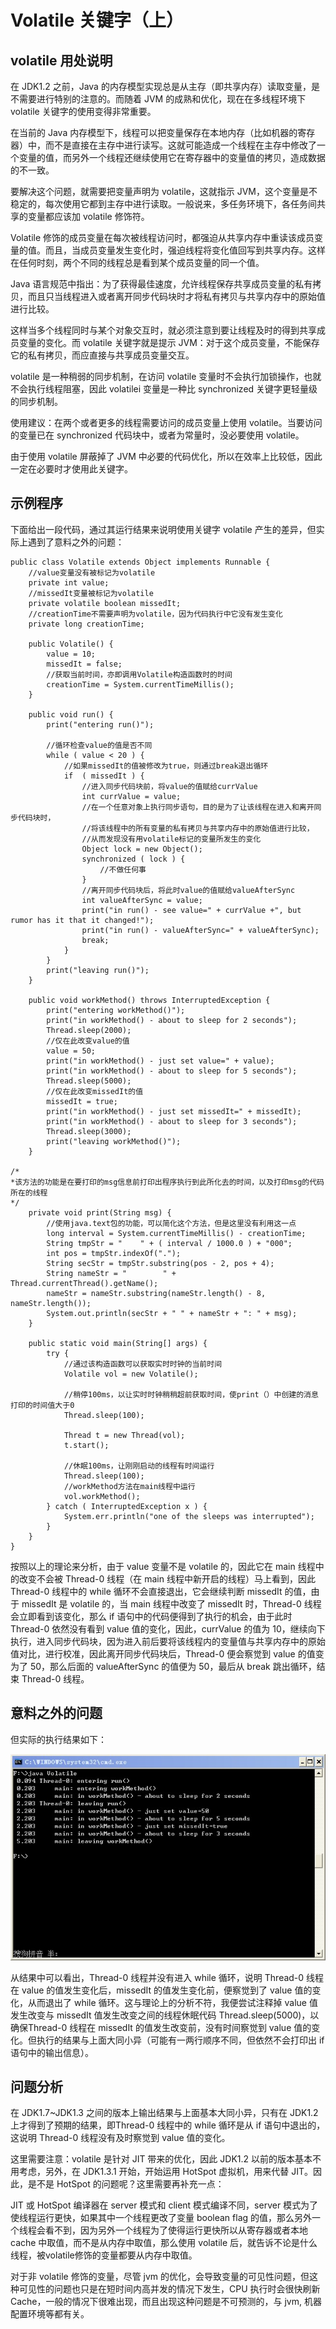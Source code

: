 # Volatile 关键字（上）

## volatile 用处说明

在 JDK1.2 之前，Java 的内存模型实现总是从主存（即共享内存）读取变量，是不需要进行特别的注意的。而随着 JVM 的成熟和优化，现在在多线程环境下 volatile 关键字的使用变得非常重要。


在当前的 Java 内存模型下，线程可以把变量保存在本地内存（比如机器的寄存器）中，而不是直接在主存中进行读写。这就可能造成一个线程在主存中修改了一个变量的值，而另外一个线程还继续使用它在寄存器中的变量值的拷贝，造成数据的不一致。

要解决这个问题，就需要把变量声明为 volatile，这就指示 JVM，这个变量是不稳定的，每次使用它都到主存中进行读取。一般说来，多任务环境下，各任务间共享的变量都应该加 volatile 修饰符。

Volatile 修饰的成员变量在每次被线程访问时，都强迫从共享内存中重读该成员变量的值。而且，当成员变量发生变化时，强迫线程将变化值回写到共享内存。这样在任何时刻，两个不同的线程总是看到某个成员变量的同一个值。

Java 语言规范中指出：为了获得最佳速度，允许线程保存共享成员变量的私有拷贝，而且只当线程进入或者离开同步代码块时才将私有拷贝与共享内存中的原始值进行比较。

这样当多个线程同时与某个对象交互时，就必须注意到要让线程及时的得到共享成员变量的变化。而 volatile 关键字就是提示 JVM：对于这个成员变量，不能保存它的私有拷贝，而应直接与共享成员变量交互。

volatile 是一种稍弱的同步机制，在访问 volatile 变量时不会执行加锁操作，也就不会执行线程阻塞，因此 volatilei 变量是一种比 synchronized 关键字更轻量级的同步机制。

使用建议：在两个或者更多的线程需要访问的成员变量上使用 volatile。当要访问的变量已在 synchronized 代码块中，或者为常量时，没必要使用 volatile。

由于使用 volatile 屏蔽掉了 JVM 中必要的代码优化，所以在效率上比较低，因此一定在必要时才使用此关键字。

## 示例程序

下面给出一段代码，通过其运行结果来说明使用关键字 volatile 产生的差异，但实际上遇到了意料之外的问题：

```
public class Volatile extends Object implements Runnable {  
    //value变量没有被标记为volatile  
    private int value;    
    //missedIt变量被标记为volatile  
    private volatile boolean missedIt;  
    //creationTime不需要声明为volatile，因为代码执行中它没有发生变化  
    private long creationTime;   
  
    public Volatile() {  
        value = 10;  
        missedIt = false;  
        //获取当前时间，亦即调用Volatile构造函数时的时间  
        creationTime = System.currentTimeMillis();  
    }  
  
    public void run() {  
        print("entering run()");  
  
        //循环检查value的值是否不同  
        while ( value < 20 ) {  
            //如果missedIt的值被修改为true，则通过break退出循环  
            if  ( missedIt ) {  
                //进入同步代码块前，将value的值赋给currValue  
                int currValue = value;  
                //在一个任意对象上执行同步语句，目的是为了让该线程在进入和离开同步代码块时，  
                //将该线程中的所有变量的私有拷贝与共享内存中的原始值进行比较，  
                //从而发现没有用volatile标记的变量所发生的变化  
                Object lock = new Object();  
                synchronized ( lock ) {  
                    //不做任何事  
                }  
                //离开同步代码块后，将此时value的值赋给valueAfterSync  
                int valueAfterSync = value;  
                print("in run() - see value=" + currValue +", but rumor has it that it changed!");  
                print("in run() - valueAfterSync=" + valueAfterSync);  
                break;   
            }  
        }  
        print("leaving run()");  
    }  
  
    public void workMethod() throws InterruptedException {  
        print("entering workMethod()");  
        print("in workMethod() - about to sleep for 2 seconds");  
        Thread.sleep(2000);  
        //仅在此改变value的值  
        value = 50;  
        print("in workMethod() - just set value=" + value);  
        print("in workMethod() - about to sleep for 5 seconds");  
        Thread.sleep(5000);  
        //仅在此改变missedIt的值  
        missedIt = true;  
        print("in workMethod() - just set missedIt=" + missedIt);  
        print("in workMethod() - about to sleep for 3 seconds");  
        Thread.sleep(3000);  
        print("leaving workMethod()");  
    }  
  
/* 
*该方法的功能是在要打印的msg信息前打印出程序执行到此所化去的时间，以及打印msg的代码所在的线程 
*/  
    private void print(String msg) {  
        //使用java.text包的功能，可以简化这个方法，但是这里没有利用这一点  
        long interval = System.currentTimeMillis() - creationTime;  
        String tmpStr = "    " + ( interval / 1000.0 ) + "000";       
        int pos = tmpStr.indexOf(".");  
        String secStr = tmpStr.substring(pos - 2, pos + 4);  
        String nameStr = "        " + Thread.currentThread().getName();  
        nameStr = nameStr.substring(nameStr.length() - 8, nameStr.length());      
        System.out.println(secStr + " " + nameStr + ": " + msg);  
    }  
  
    public static void main(String[] args) {  
        try {  
            //通过该构造函数可以获取实时时钟的当前时间  
            Volatile vol = new Volatile();  
  
            //稍停100ms，以让实时时钟稍稍超前获取时间，使print（）中创建的消息打印的时间值大于0  
            Thread.sleep(100);    
  
            Thread t = new Thread(vol);  
            t.start();  
  
            //休眠100ms，让刚刚启动的线程有时间运行  
            Thread.sleep(100);    
            //workMethod方法在main线程中运行  
            vol.workMethod();  
        } catch ( InterruptedException x ) {  
            System.err.println("one of the sleeps was interrupted");  
        }  
    }  
}  
```

按照以上的理论来分析，由于 value 变量不是 volatile 的，因此它在 main 线程中的改变不会被 Thread-0 线程（在 main 线程中新开启的线程）马上看到，因此 Thread-0 线程中的 while 循环不会直接退出，它会继续判断 missedIt 的值，由于 missedIt 是 volatile 的，当 main 线程中改变了 missedIt 时，Thread-0 线程会立即看到该变化，那么 if 语句中的代码便得到了执行的机会，由于此时 Thread-0 依然没有看到 value 值的变化，因此，currValue 的值为 10，继续向下执行，进入同步代码块，因为进入前后要将该线程内的变量值与共享内存中的原始值对比，进行校准，因此离开同步代码块后，Thread-0 便会察觉到 value 的值变为了 50，那么后面的 valueAfterSync 的值便为 50，最后从 break 跳出循环，结束 Thread-0 线程。

## 意料之外的问题

但实际的执行结果如下：

![](images/unexpectedresults.jpg)

从结果中可以看出，Thread-0 线程并没有进入 while 循环，说明 Thread-0 线程在 value 的值发生变化后，missedIt 的值发生变化前，便察觉到了 value 值的变化，从而退出了 while 循环。这与理论上的分析不符，我便尝试注释掉 value 值发生改变与 missedIt 值发生改变之间的线程休眠代码 Thread.sleep(5000)，以确保Thread-0 线程在 missedIt 的值发生改变前，没有时间察觉到 value 值的变化。但执行的结果与上面大同小异（可能有一两行顺序不同，但依然不会打印出 if 语句中的输出信息）。

## 问题分析

在 JDK1.7~JDK1.3 之间的版本上输出结果与上面基本大同小异，只有在 JDK1.2 上才得到了预期的结果，即Thread-0 线程中的 while 循环是从 if 语句中退出的，这说明 Thread-0 线程没有及时察觉到 value 值的变化。

这里需要注意：volatile 是针对 JIT 带来的优化，因此 JDK1.2 以前的版本基本不用考虑，另外，在 JDK1.3.1 开始，开始运用 HotSpot 虚拟机，用来代替 JIT。因此，是不是 HotSpot 的问题呢？这里需要再补充一点：

JIT 或 HotSpot 编译器在 server 模式和 client 模式编译不同，server 模式为了使线程运行更快，如果其中一个线程更改了变量 boolean flag 的值，那么另外一个线程会看不到，因为另外一个线程为了使得运行更快所以从寄存器或者本地 cache 中取值，而不是从内存中取值，那么使用 volatile 后，就告诉不论是什么线程，被volatile修饰的变量都要从内存中取值。

对于非 volatile 修饰的变量，尽管 jvm 的优化，会导致变量的可见性问题，但这种可见性的问题也只是在短时间内高并发的情况下发生，CPU 执行时会很快刷新 Cache，一般的情况下很难出现，而且出现这种问题是不可预测的，与 jvm, 机器配置环境等都有关。

